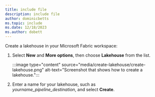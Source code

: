 ```yaml
---
title: include file
description: include file
author: dominicbetts
ms.topic: include
ms.date: 12/18/2023
ms.author: dobett
---
```


Create a lakehouse in your Microsoft Fabric workspace:

1. Select **New** and **More options**, then choose **Lakehouse** from the list.

    :::image type="content" source="media/create-lakehouse/create-lakehouse.png" alt-text="Screenshot that shows how to create a lakehouse.":::

1. Enter a name for your lakehouse, such as _yourname_pipeline_destination_, and select **Create**.

